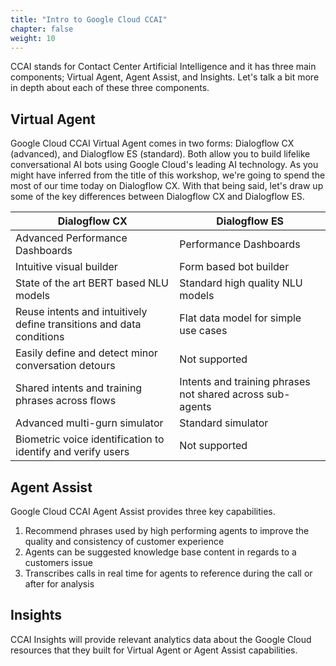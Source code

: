 ```yaml
---
title: "Intro to Google Cloud CCAI"
chapter: false
weight: 10
---
```


CCAI stands for Contact Center Artificial Intelligence and it has three main components; Virtual Agent, Agent Assist, and Insights. Let's talk a bit more in depth about each of these three components. 

## Virtual Agent
Google Cloud CCAI Virtual Agent comes in two forms: Dialogflow CX (advanced), and Dialogflow ES (standard). Both allow you to build lifelike conversational AI bots using Google Cloud's leading AI technology. As you might have inferred from the title of this workshop, we're going to spend the most of our time today on Dialogflow CX. With that being said, let's draw up some of the key differences between Dialogflow CX and Dialogflow ES. 

| Dialogflow CX | Dialogflow ES
| --- | ---
| Advanced Performance Dashboards | Performance Dashboards
| Intuitive visual builder | Form based bot builder
| State of the art BERT based NLU models | Standard high quality NLU models
| Reuse intents and intuitively define transitions and data conditions | Flat data model for simple use cases
| Easily define and detect minor conversation detours | Not supported
| Shared intents and training phrases across flows | Intents and training phrases not shared across sub-agents
| Advanced multi-gurn simulator | Standard simulator
| Biometric voice identification to identify and verify users | Not supported

## Agent Assist 
Google Cloud CCAI Agent Assist provides three key capabilities. 
1. Recommend phrases used by high performing agents to improve the quality and consistency of customer experience
2. Agents can be suggested knowledge base content in regards to a customers issue
3. Transcribes calls in real time for agents to reference during the call or after for analysis

## Insights
CCAI Insights will provide relevant analytics data about the Google Cloud resources that they built for Virtual Agent or Agent Assist capabilities.